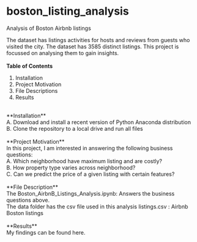 # boston_listing_analysis
Analysis of Boston Airbnb listings

The dataset has listings activities for hosts and reviews from guests who visited the city. The dataset has 3585 distinct listings. This project is focussed on analysing them to gain insights. 
<br><br>
**Table of Contents**
1.	Installation
2.	Project Motivation
3.	File Descriptions
4.	Results
<br>
**Installation**<br>
    A. Download and install a recent version of Python Anaconda distribution 
<br>
    B. Clone the repository to a local drive and run all files
<br>
<br>
**Project Motivation** <br>
In this project, I am interested in answering the following business questions: <br>
    A. Which neighborhood have maximum listing and are costly? <br>
    B. How property type varies across neighborhood? <br>
    C. Can we predict the price of a given listing with certain features? <br> <br>
**File Description** <br>
    The Boston_AirbnB_Listings_Analysis.ipynb: Answers the business questions above. <br>
    The data folder has the csv file used in this analysis listings.csv : Airbnb Boston listings <br><br>
**Results** <br>
    My findings can be found here.
